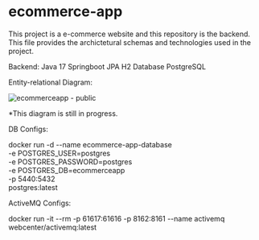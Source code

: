 # ecommerce-app

This project is a e-commerce website and this repository is the backend. This file provides the archictetural schemas and technologies used in the project.

Backend:
Java 17
Springboot
JPA
H2 Database
PostgreSQL

Entity-relational Diagram:

![ecommerceapp - public](https://github.com/guistraliote/ecommerce-app/assets/88463468/8e5ba1fc-161d-4d53-b1c8-d8ff7cfdbe3c)

*This diagram is still in progress.

DB Configs:

docker run -d
--name ecommerce-app-database   
-e POSTGRES_USER=postgres   
-e POSTGRES_PASSWORD=postgres   
-e POSTGRES_DB=ecommerceapp   
-p 5440:5432   
postgres:latest

ActiveMQ Configs:

docker run -it --rm -p 61617:61616 -p 8162:8161 --name activemq webcenter/activemq:latest
